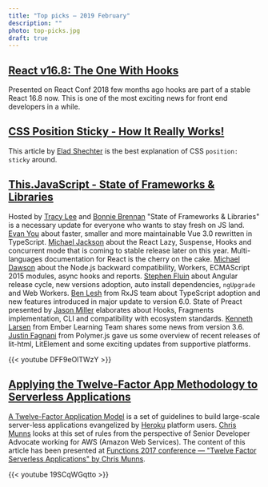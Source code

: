 ```yaml
---
title: "Top picks — 2019 February"
description: ""
photo: top-picks.jpg
draft: true
---
```


## [React v16.8: The One With Hooks](https://reactjs.org/blog/2019/02/06/react-v16.8.0.html)

Presented on React Conf 2018 few months ago hooks are part of a stable React 16.8 now. This is one of the most exciting news for front end developers in a while.

## [CSS Position Sticky - How It Really Works!](https://medium.com/@elad/css-position-sticky-how-it-really-works-54cd01dc2d46)

This article by [Elad Shechter](https://twitter.com/eladsc) is the best explanation of CSS `position: sticky` around.

## [This.JavaScript - State of Frameworks & Libraries](https://youtu.be/DFF9eOlTWzY)

Hosted by [Tracy Lee](https://twitter.com/ladyleet) and [Bonnie Brennan](https://twitter.com/bonnster75) "State of Frameworks & Libraries" is a necessary update for everyone who wants to stay fresh on JS land. [Evan You](https://twitter.com/@youyuxi) about faster, smaller and more maintainable Vue 3.0 rewritten in TypeScript. [Michael Jackson](https://twitter.com/@mjackson) about the React Lazy, Suspense, Hooks and concurrent mode that is coming to stable release later on this year. Multi-languages documentation for React is the cherry on the cake. [Michael Dawson](https://twitter.com/@mhdawson1) about the Node.js backward compatibility, Workers, ECMAScript 2015 modules, async hooks and reports. [Stephen Fluin](https://twitter.com/@stephenfluin) about Angular release cycle, new versions adoption, auto install dependencies, `ngUpgrade` and Web Workers. [Ben Lesh](https://twitter.com/@benlesh) from RxJS team about TypeScript adoption and new features introduced in major update to version 6.0. State of Preact presented by [Jason Miller](https://twitter.com/_developit) elaborates about Hooks, Fragments implementation, CLI and compatibility with ecosystem standards. [Kenneth Larsen](https://twitter.com/kennethlarsen) from Ember Learning Team shares some news from version 3.6. [Justin Fagnani](https://twitter.com/justinfagnani) from Polymer.js gave us some overview of recent releases of lit-html, LitElement and some exciting updates from supportive platforms.

{{< youtube DFF9eOlTWzY >}}

## [Applying the Twelve-Factor App Methodology to Serverless Applications](https://aws.amazon.com/blogs/compute/applying-the-twelve-factor-app-methodology-to-serverless-applications/)

[A Twelve-Factor Application Model](https://12factor.net/) is a set of guidelines to build large-scale server-less applications evangelized by [Heroku](https://www.heroku.com/) platform users. [Chris Munns](https://twitter.com/chrismunns) looks at this set of rules from the perspective of Senior Developer Advocate working for AWS (Amazon Web Services). The content of this article has been presented at [Functions 2017 conference — "Twelve Factor Serverless Applications" by Chris Munns](https://youtu.be/19SCqWGqtto).

{{< youtube 19SCqWGqtto >}}
